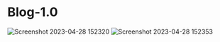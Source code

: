 # Blog-1.0
![Screenshot 2023-04-28 152320](https://user-images.githubusercontent.com/87228661/235135461-61543c43-0685-480f-89b6-911707f81e26.png)
![Screenshot 2023-04-28 152353](https://user-images.githubusercontent.com/87228661/235135541-47496514-53aa-4d6b-8f7c-6b8658d71ca3.png)
